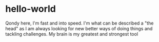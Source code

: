 # hello-world

Qondy here, l'm fast and into speed. l'm what can be described a "the head" as l am always looking for new better ways of doing things and tackling challenges.
My brain is my greatest and strongest tool
